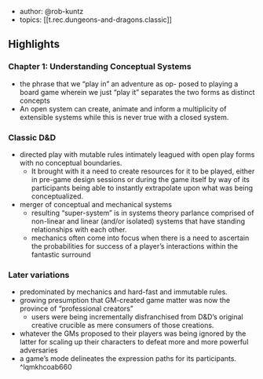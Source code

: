 
- author: @rob-kuntz
- topics: [[t.rec.dungeons-and-dragons.classic]]

## Highlights

### Chapter 1: Understanding Conceptual Systems

- the phrase that we “play in” an adventure as op- posed to playing a board game wherein we just “play it” separates the two forms as distinct concepts
- An open system can create, animate and inform a multiplicity of extensible systems while this is never true with a closed system. 

### Classic D&D

- directed play with mutable rules intimately leagued with open play forms with no conceptual boundaries. 
  - It brought with it a need to create resources for it to be played, either in pre-game design sessions or during the game itself by way of its participants being able to instantly extrapolate upon what was being conceptualized. 
- merger of conceptual and mechanical systems
  - resulting “super-system” is in systems theory parlance comprised of non-linear and linear (and/or isolated) systems that have standing relationships with each other. 
  - mechanics often come into focus when there is a need to ascertain the probabilities for success of a player’s interactions within the fantastic surround

### Later variations

-  predominated by mechanics and hard-fast and immutable rules.
- growing presumption that GM-created game matter was now the province of “professional creators” 
  -  users were being incrementally disfranchised from D&D’s original creative crucible as mere consumers of those creations. 
-  whatever the GMs proposed to their players was being ignored by the latter for scaling up their characters to defeat more and more powerful adversaries
-  a game’s mode delineates the expression paths for its participants. ^lqmkhcoab660